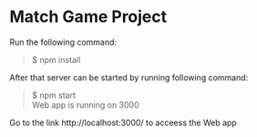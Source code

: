 # Match Game Project

Run the following command:

> $ npm install

After that server can be started by running following command:

> $ npm start\
> Web app is running on 3000

Go to the link http://localhost:3000/ to acceess the Web app


